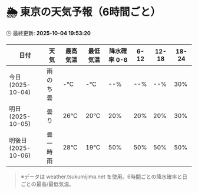 # 🌦️ 東京の天気予報（6時間ごと）

🕒 最終更新: **2025-10-04 19:53:20**

| 日付 | 天気 | 最高気温 | 最低気温 | 降水確率 0-6 | 6-12 | 12-18 | 18-24 |
|------|------|----------|----------|------------|------|------|------|
| 今日 (2025-10-04) | 雨のち曇 | -℃ | -℃ | --% | --% | --% | 30% |
| 明日 (2025-10-05) | 曇り | 26℃ | 20℃ | 20% | 20% | 20% | 30% |
| 明後日 (2025-10-06) | 曇一時雨 | 28℃ | 19℃ | 50% | 50% | 50% | 50% |

> ※データは weather.tsukumijima.net を使用。6時間ごとの降水確率と日ごとの最高/最低気温。